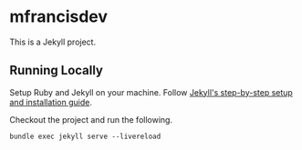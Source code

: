 # mfrancisdev

This is a Jekyll project.

## Running Locally

Setup Ruby and Jekyll on your machine. Follow [Jekyll's step-by-step setup and installation guide](https://jekyllrb.com/docs/step-by-step/01-setup/).

Checkout the project and run the following.

```
bundle exec jekyll serve --livereload
```
